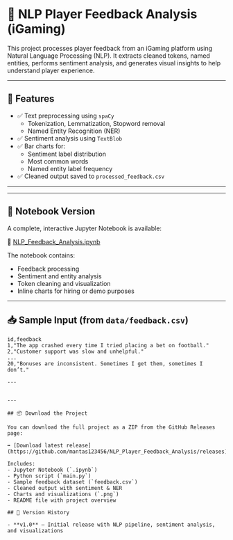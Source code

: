 # 🧠 NLP Player Feedback Analysis (iGaming)

This project processes player feedback from an iGaming platform using Natural Language Processing (NLP). It extracts cleaned tokens, named entities, performs sentiment analysis, and generates visual insights to help understand player experience.

---

## 📌 Features

- ✅ Text preprocessing using `spaCy`
  - Tokenization, Lemmatization, Stopword removal
  - Named Entity Recognition (NER)
- ✅ Sentiment analysis using `TextBlob`
- ✅ Bar charts for:
  - Sentiment label distribution
  - Most common words
  - Named entity label frequency
- ✅ Cleaned output saved to `processed_feedback.csv`

---
---

## 📝 Notebook Version

A complete, interactive Jupyter Notebook is available:

📂 [NLP_Feedback_Analysis.ipynb](NLP_Feedback_Analysis.ipynb)

The notebook contains:
- Feedback processing
- Sentiment and entity analysis
- Token cleaning and visualization
- Inline charts for hiring or demo purposes

---

## 📥 Sample Input (from `data/feedback.csv`)

```csv
id,feedback
1,"The app crashed every time I tried placing a bet on football."
2,"Customer support was slow and unhelpful."
...
20,"Bonuses are inconsistent. Sometimes I get them, sometimes I don’t."

---


---

## 📦 Download the Project

You can download the full project as a ZIP from the GitHub Releases page:

➡️ [Download latest release](https://github.com/mantas123456/NLP_Player_Feedback_Analysis/releases)

Includes:
- Jupyter Notebook (`.ipynb`)
- Python script (`main.py`)
- Sample feedback dataset (`feedback.csv`)
- Cleaned output with sentiment & NER
- Charts and visualizations (`.png`)
- README file with project overview

## 📘 Version History

- **v1.0** – Initial release with NLP pipeline, sentiment analysis, and visualizations
